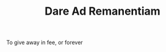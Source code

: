 ---
title: Dare Ad Remanentiam
letter: D
permalink: "/definitions/bld-dare-ad-remanentiam.html"
body: To give away in fee, or forever
published_at: '2018-07-07'
source: Black's Law Dictionary 2nd Ed (1910)
layout: post
---